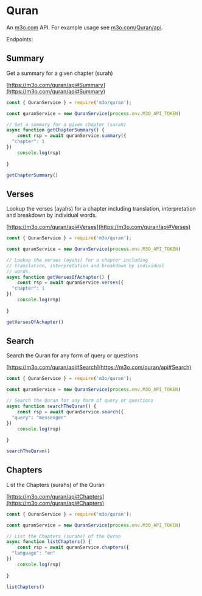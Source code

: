 # Quran

An [m3o.com](https://m3o.com) API. For example usage see [m3o.com/Quran/api](https://m3o.com/Quran/api).

Endpoints:

## Summary

Get a summary for a given chapter (surah)


[https://m3o.com/quran/api#Summary](https://m3o.com/quran/api#Summary)

```js
const { QuranService } = require('m3o/quran');

const quranService = new QuranService(process.env.M3O_API_TOKEN)

// Get a summary for a given chapter (surah)
async function getChapterSummary() {
	const rsp = await quranService.summary({
  "chapter": 1
})
	console.log(rsp)
	
}

getChapterSummary()
```
## Verses

Lookup the verses (ayahs) for a chapter including
translation, interpretation and breakdown by individual
words.


[https://m3o.com/quran/api#Verses](https://m3o.com/quran/api#Verses)

```js
const { QuranService } = require('m3o/quran');

const quranService = new QuranService(process.env.M3O_API_TOKEN)

// Lookup the verses (ayahs) for a chapter including
// translation, interpretation and breakdown by individual
// words.
async function getVersesOfAchapter() {
	const rsp = await quranService.verses({
  "chapter": 1
})
	console.log(rsp)
	
}

getVersesOfAchapter()
```
## Search

Search the Quran for any form of query or questions


[https://m3o.com/quran/api#Search](https://m3o.com/quran/api#Search)

```js
const { QuranService } = require('m3o/quran');

const quranService = new QuranService(process.env.M3O_API_TOKEN)

// Search the Quran for any form of query or questions
async function searchTheQuran() {
	const rsp = await quranService.search({
  "query": "messenger"
})
	console.log(rsp)
	
}

searchTheQuran()
```
## Chapters

List the Chapters (surahs) of the Quran


[https://m3o.com/quran/api#Chapters](https://m3o.com/quran/api#Chapters)

```js
const { QuranService } = require('m3o/quran');

const quranService = new QuranService(process.env.M3O_API_TOKEN)

// List the Chapters (surahs) of the Quran
async function listChapters() {
	const rsp = await quranService.chapters({
  "language": "en"
})
	console.log(rsp)
	
}

listChapters()
```
